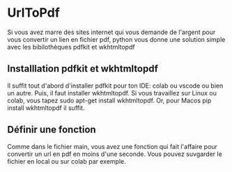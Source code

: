# UrlToPdf
Si vous avez marre des sites internet qui vous demande de l'argent pour vous convertir un lien en fichier pdf, python vous donne une solution simple avec les bibilothèques pdfkit et wkhtmltopdf

## Installlation pdfkit et wkhtmltopdf
Il suffit tout d'abord d'installer pdfkit pour ton IDE: colab ou vscode ou bien un autre. Puis, il faut installer wkhtmltopdf. Si vous travaillez sur Linux ou colab, vous tapez sudo apt-get install wkhtmltopdf. Or, pour Macos pip install wkhtmltopdf il suffit.

## Définir une fonction
Comme dans le fichier main, vous avez une fonction qui fait l'affaire pour convertir un url en pdf en moins d'une seconde. Vous pouvez suvgarder le fichier en local ou sur colab par exemple.

